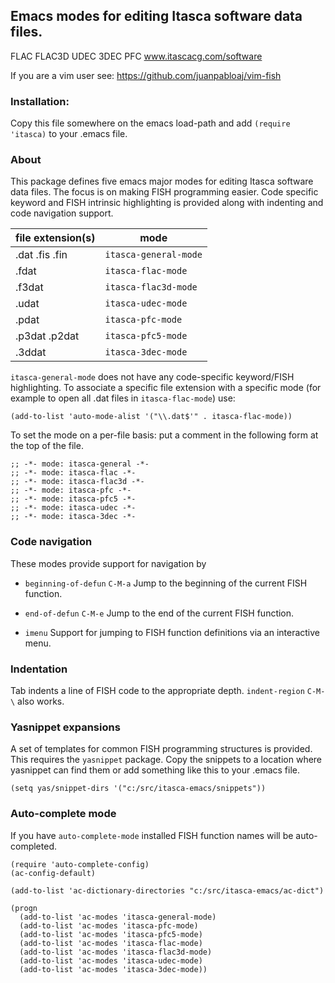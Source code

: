 ## Emacs modes for editing Itasca software data files.

FLAC FLAC3D UDEC 3DEC PFC www.itascacg.com/software

If you are a vim user see: https://github.com/juanpabloaj/vim-fish

### Installation:

Copy this file somewhere on the emacs load-path and
add `(require 'itasca)` to your .emacs file.

### About

This package defines five emacs major modes for editing Itasca
software data files. The focus is on making FISH programming easier.
Code specific keyword and FISH intrinsic highlighting is provided
along with indenting and code navigation support.

| file extension(s) | mode |
| --------------    | ---- |
| .dat .fis .fin    | `itasca-general-mode` |
| .fdat             | `itasca-flac-mode` |
| .f3dat            | `itasca-flac3d-mode` |
| .udat             | `itasca-udec-mode` |
| .pdat             | `itasca-pfc-mode` |
| .p3dat .p2dat     | `itasca-pfc5-mode` |
| .3ddat            | `itasca-3dec-mode`|

`itasca-general-mode` does not have any code-specific keyword/FISH
highlighting. To associate a specific file extension with a specific
mode (for example to open all .dat files in `itasca-flac-mode`) use:

    (add-to-list 'auto-mode-alist '("\\.dat$'" . itasca-flac-mode))

To set the mode on a per-file basis: put a comment in the following
form at the top of the file.

    ;; -*- mode: itasca-general -*-
    ;; -*- mode: itasca-flac -*-
    ;; -*- mode: itasca-flac3d -*-
    ;; -*- mode: itasca-pfc -*-
    ;; -*- mode: itasca-pfc5 -*-
    ;; -*- mode: itasca-udec -*-
    ;; -*- mode: itasca-3dec -*-

### Code navigation

These modes provide support for navigation by

* `beginning-of-defun` `C-M-a` Jump to the beginning of the current
FISH function.

* `end-of-defun` `C-M-e` Jump to the end of the current FISH function.

* `imenu` Support for jumping to FISH function definitions via an interactive menu.

### Indentation

Tab indents a line of FISH code to the appropriate depth.
`indent-region` `C-M-\` also works.

### Yasnippet expansions

A set of templates for common FISH programming structures is provided.
This requires the `yasnippet` package. Copy the snippets to a location
where yasnippet can find them or add something like this to your
.emacs file.

    (setq yas/snippet-dirs '("c:/src/itasca-emacs/snippets"))

### Auto-complete mode

If you have `auto-complete-mode` installed FISH function names will be
auto-completed.

    (require 'auto-complete-config)
    (ac-config-default)

    (add-to-list 'ac-dictionary-directories "c:/src/itasca-emacs/ac-dict")

    (progn
      (add-to-list 'ac-modes 'itasca-general-mode)
      (add-to-list 'ac-modes 'itasca-pfc-mode)
      (add-to-list 'ac-modes 'itasca-pfc5-mode)
      (add-to-list 'ac-modes 'itasca-flac-mode)
      (add-to-list 'ac-modes 'itasca-flac3d-mode)
      (add-to-list 'ac-modes 'itasca-udec-mode)
      (add-to-list 'ac-modes 'itasca-3dec-mode))
